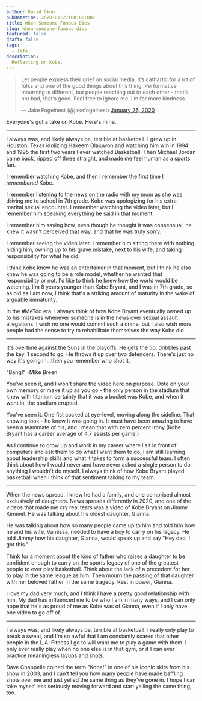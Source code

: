 ```yaml
---
author: David Okun
pubDatetime: 2020-01-27T00:00:00Z
title: When Someone Famous Dies
slug: when-someone-famous-dies
featured: false
draft: false
tags:
  - life
description:
  Reflecting on Kobe.
---
```


<blockquote class="twitter-tweet"><p lang="en" dir="ltr">Let people express their grief on social media. It’s cathartic for a lot of folks and one of the good things about this thing. Performative mourning is different, but people reaching out to each other - that’s not bad, that’s good. Feel free to ignore me. I’m for more kindness.</p>&mdash; Jake Fogelnest (@jakefogelnest) <a href="https://twitter.com/jakefogelnest/status/1221550245999304704?ref_src=twsrc%5Etfw">January 26, 2020</a></blockquote> <script async src="https://platform.twitter.com/widgets.js" charset="utf-8"></script> 

Everyone's got a take on Kobe. Here's mine.

---

I always was, and likely always be, terrible at basketball. I grew up in Houston, Texas idolizing Hakeem Olajuwon and watching him win in 1994 and 1995 the first two years I ever watched Basketball. Then Michael Jordan came back, ripped off three straight, and made me feel human as a sports fan.

I remember watching Kobe, and then I remember the first time I *remembered* Kobe.

I remember listening to the news on the radio with my mom as she was driving me to school in 7th grade. Kobe was apologizing for his extra-marital sexual encounter. I remember watching the video later, but I remember him speaking everything he said in that moment. 

I remember him saying how, even though he thought it was consensual, he knew it wasn't perceived that way, and that he was truly sorry.

I remember seeing the video later. I remember him sitting there with nothing hiding him, owning up to his  grave mistake, next to his wife, and taking responsibility for what he did.

I think Kobe knew he was an entertainer in that moment, but I think he also knew he was going to be a role model, whether he wanted that responsibility or not. I'd like to think he knew how the world would be watching. I'm 8 years younger than Kobe Bryant, and I was in 7th grade, so as old as I am now, I think that's a striking amount of maturity in the wake of arguable immaturity.

In the #MeToo era, I always think of how Kobe Bryant eventually owned up to his mistakes whenever someone is in the news over sexual assault allegations. I wish no one would commit such a crime, but I also wish more people had the sense to try to rehabilitate themselves the way Kobe did.

---

It's overtime against the Suns in the playoffs. He gets the tip, dribbles past the key. 1 second to go. He throws it up over two defenders. There's just no way it's going in...then you remember who shot it.

"Bang!" -Mike Breen

You've seen it, and I won't share the video here on purpose. Dote on your own memory or make it up as you go - the only person in the stadium that knew with titanium certainty that it was a bucket was Kobe, and when it went in, the stadium erupted.

You've seen it. One fist cocked at eye-level, moving along the sideline. That knowing look - he knew it was going in. It must have been amazing to have been a teammate of his, and I mean that with zero percent irony (Kobe Bryant has a career average of 4.7 assists per game.)

As I continue to grow up and work in my career where I sit in front of computers and ask them to do what I want them to do, I am still learning about leadership skills and what it takes to form a successful team. I often think about how I would never and have never asked a single person to do anything I wouldn't do myself. I always think of how Kobe Bryant played basketball when I think of that sentiment talking to my team.

---

When the news spread, I knew he had a family, and one comprised almost exclusively of daughters. News spreads differently in 2020, and one of the videos that made me cry real tears was a video of Kobe Bryant on Jimmy Kimmel. He was talking about his oldest daughter, Gianna.

He was talking about how so many people came up to him and told him how he and his wife, Vanessa, needed to have a boy to carry on his legacy. He told Jimmy how his daughter, Gianna, would speak up and say "Hey dad, I got this." 

Think for a moment about the kind of father who raises a daughter to be confident enough to carry on the sports legacy of one of the greatest people to ever play basketball. Think about the lack of a precedent for her to play in the same league as him. Then mourn the passing of that daughter with her beloved father in the same tragedy. Rest in power, Gianna.

I love my dad very much, and I think I have a pretty good relationship with him. My dad has influenced me to be who I am in many ways, and I can only hope that he's as proud of me as Kobe was of Gianna, even if I only have one video to go off of.

---

I always was, and likely always be, terrible at basketball. I really only play to break a sweat, and I'm so awful that I am constantly scared that other people in the L.A. Fitness I go to will want me to play a game with them. I only ever really play when no one else is in that gym, or if I can ever practice meaningless layups and shots.

Dave Chappelle coined the term "Kobe!" in one of his iconic skits from his show in 2003, and I can't tell you how many people have made baffling shots over me and just yelled the same thing as they've gone in. I hope I can take myself less seriously moving forward and start yelling the same thing, too.